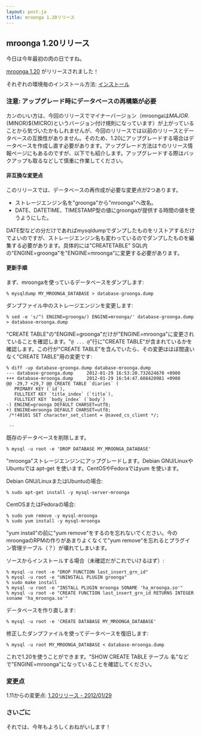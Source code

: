 ```yaml
---
layout: post.ja
title: mroonga 1.20リリース
---
```

## mroonga 1.20リリース

今日は今年最初の肉の日ですね。

[mroonga 1.20](/ja/docs/news.html#release-1-20) がリリースされました！

それぞれの環境毎のインストール方法:
[インストール](/ja/docs/install.html)

### 注意: アップグレード時にデータベースの再構築が必要

カンのいい方は、今回のリリースでマイナーバージョン（mroongaは${MAJOR}.${MINOR}${MICRO}というバージョン付け規則になっています）が上がっていることから気づいたかもしれませんが、今回のリリースでは以前のリリースとデータベースの互換性がありません。そのため、1.20にアップグレードする場合はデータベースを作成し直す必要があります。アップグレード方法は↑のリリース情報ページにもあるのですが、以下でも紹介します。アップグレードする際はバックアップも取るなどして慎重に作業してください。

#### 非互換な変更点

このリリースでは、データベースの再作成が必要な変更点が2つあります。

-   ストレージエンジン名を"groonga"から"mroonga"へ改名。
-   DATE、DATETIME、TIMESTAMP型の値にgroongaが提供する時間の値を使うようにした。

DATE型などの分だけであればmysqldumpでダンプしたものをリストアするだけでよいのですが、ストレージエンジン名も変わっているのでダンプしたものを編集する必要があります。具体的には"CREATETABLE"
SQL内の"ENGINE=groonga"を"ENGINE=mroonga"に変更する必要があります。

#### 更新手順

まず、mroongaを使っているデータベースをダンプします:

    % mysqldump MY_MROONGA_DATABASE > database-groonga.dump

ダンプファイル中のストレージエンジンを変更します:

    % sed -e 's/^) ENGINE=groonga/) ENGINE=mroonga/' database-groonga.dump > database-mroonga.dump

"CREATE
TABLE"の"ENGINE=groonga"だけが"ENGINE=mroonga"に変更されていることを確認します。"`@ ... @`"行に"CREATE
TABLE"が含まれているかを確認します。この行が"CREATE
TABLE"を含んでいたら、その変更はほぼ間違いなく"CREATE
TABLE"用の変更です:

    % diff -up database-groonga.dump database-mroonga.dump
    --- database-groonga.dump     2012-01-29 16:53:20.732624670 +0900
    +++ database-mroonga.dump     2012-01-29 16:54:47.608420981 +0900
    @@ -29,7 +29,7 @@ CREATE TABLE `diaries` (
       PRIMARY KEY (`id`),
       FULLTEXT KEY `title_index` (`title`),
       FULLTEXT KEY `body_index` (`body`)
    -) ENGINE=groonga DEFAULT CHARSET=utf8;
    +) ENGINE=mroonga DEFAULT CHARSET=utf8;
     /*!40101 SET character_set_client = @saved_cs_client */;

     --

既存のデータベースを削除します。

    % mysql -u root -e 'DROP DATABASE MY_MROONGA_DATABASE'

"mroonga"ストレージエンジンにアップグレードします。Debian
GNU/LinuxやUbuntuでは apt-get を使います。CentOSやFedoraではyum
を使います。

Debian GNU/LinuxまたはUbuntuの場合:

    % sudo apt-get install -y mysql-server-mroonga

CentOSまたはFedoraの場合:

    % sudo yum remove -y mysql-mroonga
    % sudo yum install -y mysql-mroonga

"yum install"の前に"yum
remove"をするのを忘れないでください。今のmroongaのRPMの作りがあまりよくなくて"yum
remove"を忘れるとプラグイン管理テーブル（？）が壊れてしまいます。

ソースからインストールする場合（未確認だがこれでいけるはず）:

    % mysql -u root -e "DROP FUNCTION last_insert_grn_id"
    % mysql -u root -e "UNINSTALL PLUGIN groonga"
    % sudo make install
    % mysql -u root -e "INSTALL PLUGIN mroonga SONAME 'ha_mroonga.so'"
    % mysql -u root -e "CREATE FUNCTION last_insert_grn_id RETURNS INTEGER soname 'ha_mroonga.so'"

データベースを作り直します:

    % mysql -u root -e 'CREATE DATABASE MY_MROONGA_DATABASE'

修正したダンプファイルを使ってデータベースを復旧します:

    % mysql -u root MY_MROONGA_DATABASE < database-mroonga.dump

これで1.20を使うことができます。"SHOW CREATE TABLE テーブル
名"などで"ENGINE=mroonga"になっていることを確認してください。

### 変更点

1.11からの変更点: [1.20リリース - 2012/01/29](/ja/docs/news.html#release-1-20)

### さいごに

それでは、今年もよろしくおねがいします！
